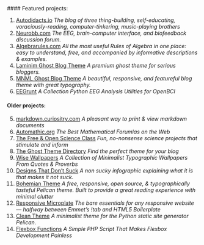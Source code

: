 <span class="featured-projects">
#### Featured projects:

1. [Autodidacts.io][1] *The blog of three thing-building, self-educating, voraciously-reading, computer-tinkering, music-playing brothers*
2. [Neurobb.com][2] *The EEG, brain-computer interface, and biofeedback discussion forum.*
3. [Algebrarules.com][3]  *All the most useful Rules of Algebra in one place: easy to understand, free, and accompanied by informative descriptions & examples.*
4. [Laminim Ghost Blog Theme][16]  *A premium ghost theme for serious bloggers.*
5. [MNML Ghost Blog Theme][4]  *A beautiful, responsive, and featureful blog theme with great typography.*
6. [EEGrunt][15] *A Collection Python EEG Analysis Utilities for OpenBCI*
</span>


#### Older projects:

5. [markdown.curiositry.com][5]  *A pleasant way to print & view markdown documents*
6. [Automathic.org][6]  *The Best Mathematical Forumlas on the Web*
7. [The Free & Open Science Class][7]  *Fun, no-nonsense science projects that stimulate and inform*
8. [The Ghost Theme Directory][8]  *Find the perfect theme for your blog*
9. [Wise Wallpapers][9]  *A Collection of Minimalist Typographic Wallpapers From Quotes & Proverbs*
10. [Designs That Don’t Suck][10]  *A non sucky infographic explaining what it is that makes it not suck.*
11. [Bohemian Theme][11]  *A free, responsive, open source, & typographically tasteful Pelican theme. Built to provide a great reading experience with minimal clutter*
12. [Responsive Microplate][12]  *The bare essentials for any responsive website — halfway between Emmet’s !tab and HTML5 Boilerplate*
13. [Clean Theme][13]  *A minimalist theme for the Python static site generator Pelican.*
14. [Flexbox Functions][14]  *A Simple PHP Script That Makes Flexbox Development Painless*


[1]: http://autodidacts.io
[2]: http://neurobb.com
[3]: http://algebrarules.com
[4]: http://mnml.herokuapp.com
[5]: http://markdown.curiositry.com
[6]: http://automathic.org
[7]: http://scienceclass.github.io/
[8]: http://ghost-themes.github.io/
[9]: http://curiositry.github.io/wise-wallpapers/
[10]: http://curiositry.github.io/designs-that-don-t-suck/
[11]: http://github.com/curiositry/bohemian
[12]: http://github.com/curiositry/microplate
[13]: http://github.com/curiositry/clean
[14]: http://curiositry.github.io/flexbox_functions
[15]: http://github.com/curiositry/EEGrunt
[16]: https://creativemarket.com/Curiositry/1037280-Laminim-%E2%80%94-Ghost-Theme-for-Bloggers

